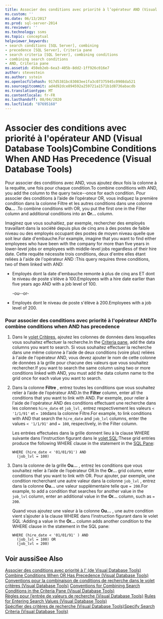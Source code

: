 ```yaml
---
title: Associer des conditions avec priorité à l’opérateur AND (Visual Database Tools) | Microsoft Docs
ms.custom: ''
ms.date: 06/13/2017
ms.prod: sql-server-2014
ms.reviewer: ''
ms.technology: ssms
ms.topic: conceptual
helpviewer_keywords:
- search conditions [SQL Server], combining
- precedence [SQL Server], Criteria pane
- search criteria [SQL Server], combining conditions
- combining search conditions
- AND, Criteria pane
ms.assetid: 450eb2eb-6ea3-405b-8dd2-1ff926c016e7
author: stevestein
ms.author: sstein
ms.openlocfilehash: 917d5381bc83083ee1fa3c07375945c0908da521
ms.sourcegitcommit: ad4d92dce894592a259721a1571b1d8736abacdb
ms.translationtype: MT
ms.contentlocale: fr-FR
ms.lasthandoff: 08/04/2020
ms.locfileid: "87695168"
---
```

# <a name="combine-conditions-when-and-has-precedence-visual-database-tools"></a><span data-ttu-id="7ab11-102">Associer des conditions avec priorité à l'opérateur AND (Visual Database Tools)</span><span class="sxs-lookup"><span data-stu-id="7ab11-102">Combine Conditions When AND Has Precedence (Visual Database Tools)</span></span>
  <span data-ttu-id="7ab11-103">Pour associer des conditions avec AND, vous ajoutez deux fois la colonne à la requête, une fois pour chaque condition.</span><span class="sxs-lookup"><span data-stu-id="7ab11-103">To combine conditions with AND, you add the column to the query twice--once for each condition.</span></span> <span data-ttu-id="7ab11-104">Pour associer des conditions à l’aide de l’opérateur OR, vous indiquez la première condition dans la colonne Filtre et les autres conditions dans une colonne **Ou...** .</span><span class="sxs-lookup"><span data-stu-id="7ab11-104">To combine conditions with OR, you put the first one in the Filter column and additional conditions into an **Or...** column.</span></span>  
  
 <span data-ttu-id="7ab11-105">Imaginez que vous souhaitiez, par exemple, rechercher des employés travaillant dans la société depuis plus de cinq ans à des postes de faible niveau ou des employés occupant des postes de moyen niveau quelle que soit leur date d'embauche.</span><span class="sxs-lookup"><span data-stu-id="7ab11-105">For example, imagine that you want to find either employees who have been with the company for more than five years in lower-level jobs or employees with middle-level jobs regardless of their hire date.</span></span> <span data-ttu-id="7ab11-106">Cette requête nécessite trois conditions, deux d'entre elles étant reliées à l'aide de l'opérateur AND :</span><span class="sxs-lookup"><span data-stu-id="7ab11-106">This query requires three conditions, two of them linked with AND:</span></span>  
  
-   <span data-ttu-id="7ab11-107">Employés dont la date d'embauche remonte à plus de cinq ans ET dont le niveau de poste s'élève à 100.</span><span class="sxs-lookup"><span data-stu-id="7ab11-107">Employees with a hire date earlier than five years ago AND with a job level of 100.</span></span>  
  
     <span data-ttu-id="7ab11-108">-ou-</span><span class="sxs-lookup"><span data-stu-id="7ab11-108">-or-</span></span>  
  
-   <span data-ttu-id="7ab11-109">Employés dont le niveau de poste s'élève à 200.</span><span class="sxs-lookup"><span data-stu-id="7ab11-109">Employees with a job level of 200.</span></span>  
  
### <a name="to-combine-conditions-when-and-has-precedence"></a><span data-ttu-id="7ab11-110">Pour associer des conditions avec priorité à l'opérateur AND</span><span class="sxs-lookup"><span data-stu-id="7ab11-110">To combine conditions when AND has precedence</span></span>  
  
1.  <span data-ttu-id="7ab11-111">Dans le [volet Critères](visual-database-tools.md), ajoutez les colonnes de données dans lesquelles vous souhaitez effectuer la recherche.</span><span class="sxs-lookup"><span data-stu-id="7ab11-111">In the [Criteria pane](visual-database-tools.md), add the data columns you want to search.</span></span> <span data-ttu-id="7ab11-112">Si vous souhaitez effectuer la recherche dans une même colonne à l'aide de deux conditions (voire plus) reliées à l'aide de l'opérateur AND, vous devez ajouter le nom de cette colonne de données à la grille pour chacune des valeurs que vous souhaitez rechercher.</span><span class="sxs-lookup"><span data-stu-id="7ab11-112">If you want to search the same column using two or more conditions linked with AND, you must add the data column name to the grid once for each value you want to search.</span></span>  
  
2.  <span data-ttu-id="7ab11-113">Dans la colonne **Filtre** , entrez toutes les conditions que vous souhaitez relier à l’aide de l’opérateur AND.</span><span class="sxs-lookup"><span data-stu-id="7ab11-113">In the **Filter** column, enter all the conditions that you want to link with AND.</span></span> <span data-ttu-id="7ab11-114">Par exemple, pour relier à l'aide de l'opérateur AND des conditions effectuant une recherche dans les colonnes `hire_date` et `job_lvl` , entrez respectivement les valeurs `< '1/1/91'` et `= 100`dans la colonne Filtre.</span><span class="sxs-lookup"><span data-stu-id="7ab11-114">For example, to link conditions with AND that search the `hire_date` and `job_lvl` columns, enter the values `< '1/1/91'` and `= 100`, respectively, in the Filter column.</span></span>  
  
     <span data-ttu-id="7ab11-115">Les entrées effectuées dans la grille donnent lieu à la clause WHERE suivante dans l’instruction figurant dans le [volet SQL](sql-pane-visual-database-tools.md):</span><span class="sxs-lookup"><span data-stu-id="7ab11-115">These grid entries produce the following WHERE clause in the statement in the [SQL Pane](sql-pane-visual-database-tools.md):</span></span>  
  
    ```  
    WHERE (hire_date < '01/01/91') AND  
      (job_lvl = 100)  
    ```  
  
3.  <span data-ttu-id="7ab11-116">Dans la colonne de la grille **Ou...** , entrez les conditions que vous souhaitez relier à l’aide de l’opérateur OR.</span><span class="sxs-lookup"><span data-stu-id="7ab11-116">In the **Or...** grid column, enter conditions that you want to link with OR.</span></span> <span data-ttu-id="7ab11-117">Pour ajouter, par exemple, une condition recherchant une autre valeur dans la colonne `job_lvl` , entrez dans la colonne **Ou...** une valeur supplémentaire telle que `= 200`.</span><span class="sxs-lookup"><span data-stu-id="7ab11-117">For example, to add a condition that searches for another value in the `job_lvl` column, enter an additional value in the **Or...** column, such as `= 200`.</span></span>  
  
     <span data-ttu-id="7ab11-118">Quand vous ajoutez une valeur à la colonne **Ou...** , une autre condition vient s’ajouter à la clause WHERE dans l’instruction figurant dans le volet SQL :</span><span class="sxs-lookup"><span data-stu-id="7ab11-118">Adding a value in the **Or...** column adds another condition to the WHERE clause in the statement in the SQL pane:</span></span>  
  
    ```  
    WHERE (hire_date < '01/01/91' ) AND  
      (job_lvl = 100) OR   
      (job_lvl = 200)  
    ```  
  
## <a name="see-also"></a><span data-ttu-id="7ab11-119">Voir aussi</span><span class="sxs-lookup"><span data-stu-id="7ab11-119">See Also</span></span>  
 <span data-ttu-id="7ab11-120">[Associer des conditions avec priorité à l' &#40;de Visual Database Tools&#41;](combine-conditions-when-or-has-precedence-visual-database-tools.md) </span><span class="sxs-lookup"><span data-stu-id="7ab11-120">[Combine Conditions When OR Has Precedence &#40;Visual Database Tools&#41;](combine-conditions-when-or-has-precedence-visual-database-tools.md) </span></span>  
 <span data-ttu-id="7ab11-121">[Conventions pour la combinaison de conditions de recherche dans le volet critères &#40;Visual Database Tools&#41;](conventions-combine-search-conditions-in-criteria-pane-visual-db-tools.md) </span><span class="sxs-lookup"><span data-stu-id="7ab11-121">[Conventions for Combining Search Conditions in the Criteria Pane &#40;Visual Database Tools&#41;](conventions-combine-search-conditions-in-criteria-pane-visual-db-tools.md) </span></span>  
 <span data-ttu-id="7ab11-122">[Règles pour l’entrée de valeurs de recherche &#40;Visual Database Tools&#41;](rules-for-entering-search-values-visual-database-tools.md) </span><span class="sxs-lookup"><span data-stu-id="7ab11-122">[Rules for Entering Search Values &#40;Visual Database Tools&#41;](rules-for-entering-search-values-visual-database-tools.md) </span></span>  
 [<span data-ttu-id="7ab11-123">Spécifier des critères de recherche &#40;Visual Database Tools&#41;</span><span class="sxs-lookup"><span data-stu-id="7ab11-123">Specify Search Criteria &#40;Visual Database Tools&#41;</span></span>](specify-search-criteria-visual-database-tools.md)  
  
  
